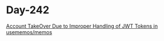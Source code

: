 # Day-242 

[Account TakeOver Due to Improper Handling of JWT Tokens in usememos/memos](https://huntr.dev/bounties/4747a485-77c3-4bb5-aab0-21253ef303ca/)
